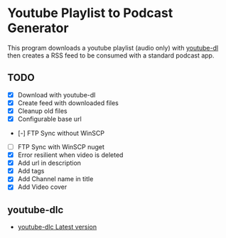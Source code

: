 # Youtube Playlist to Podcast Generator

This program downloads a youtube playlist (audio only) with [youtube-dl](https://github.com/ytdl-org/youtube-dl) then creates a RSS feed to be consumed with a standard podcast app.

## TODO

- [x] Download with youtube-dl
- [x] Create feed with downloaded files
- [x] Cleanup old files
- [x] Configurable base url
- [-] FTP Sync without WinSCP
- [ ] FTP Sync with WinSCP nuget
- [x] Error resilient when video is deleted
- [x] Add url in description
- [x] Add tags
- [x] Add Channel name in title
- [x] Add Video cover

## youtube-dlc

- [youtube-dlc Latest version](https://github.com/blackjack4494/yt-dlc/releases/latest)


